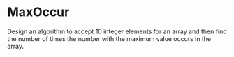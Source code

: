 # MaxOccur
Design an algorithm to accept 10 integer elements for an array and then find the number of times the number with the maximum value occurs in the array.
